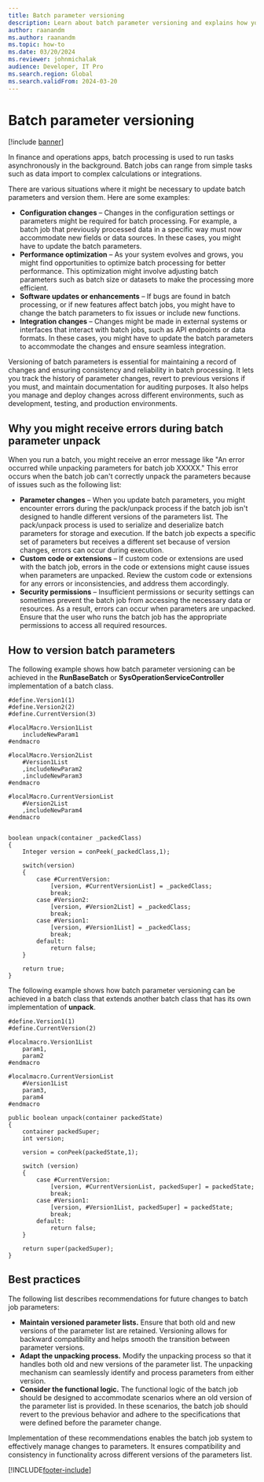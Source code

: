 ```yaml
---
title: Batch parameter versioning
description: Learn about batch parameter versioning and explains how you can use it to avoid issues that are related to pack/unpack.
author: raanandm
ms.author: raanandm
ms.topic: how-to
ms.date: 03/20/2024
ms.reviewer: johnmichalak
audience: Developer, IT Pro
ms.search.region: Global
ms.search.validFrom: 2024-03-20
---
```


# Batch parameter versioning

[!include [banner](../includes/banner.md)]

In finance and operations apps, batch processing is used to run tasks asynchronously in the background. Batch jobs can range from simple tasks such as data import to complex calculations or integrations.

There are various situations where it might be necessary to update batch parameters and version them. Here are some examples:

- **Configuration changes** – Changes in the configuration settings or parameters might be required for batch processing. For example, a batch job that previously processed data in a specific way must now accommodate new fields or data sources. In these cases, you might have to update the batch parameters.
- **Performance optimization** – As your system evolves and grows, you might find opportunities to optimize batch processing for better performance. This optimization might involve adjusting batch parameters such as batch size or datasets to make the processing more efficient.
- **Software updates or enhancements** – If bugs are found in batch processing, or if new features affect batch jobs, you might have to change the batch parameters to fix issues or include new functions.
- **Integration changes** – Changes might be made in external systems or interfaces that interact with batch jobs, such as API endpoints or data formats. In these cases, you might have to update the batch parameters to accommodate the changes and ensure seamless integration.

Versioning of batch parameters is essential for maintaining a record of changes and ensuring consistency and reliability in batch processing. It lets you track the history of parameter changes, revert to previous versions if you must, and maintain documentation for auditing purposes. It also helps you manage and deploy changes across different environments, such as development, testing, and production environments. 

## Why you might receive errors during batch parameter unpack

When you run a batch, you might receive an error message like "An error occurred while unpacking parameters for batch job XXXXX." This error occurs when the batch job can't correctly unpack the parameters because of issues such as the following list:

- **Parameter changes** – When you update batch parameters, you might encounter errors during the pack/unpack process if the batch job isn't designed to handle different versions of the parameters list. The pack/unpack process is used to serialize and deserialize batch parameters for storage and execution. If the batch job expects a specific set of parameters but receives a different set because of version changes, errors can occur during execution.
- **Custom code or extensions** – If custom code or extensions are used with the batch job, errors in the code or extensions might cause issues when parameters are unpacked. Review the custom code or extensions for any errors or inconsistencies, and address them accordingly.
- **Security permissions** – Insufficient permissions or security settings can sometimes prevent the batch job from accessing the necessary data or resources. As a result, errors can occur when parameters are unpacked. Ensure that the user who runs the batch job has the appropriate permissions to access all required resources.

## How to version batch parameters

The following example shows how batch parameter versioning can be achieved in the **RunBaseBatch** or **SysOperationServiceController** implementation of a batch class.

```X++
#define.Version1(1)
#define.Version2(2)
#define.CurrentVersion(3)

#localMacro.Version1List
    includeNewParam1
#endmacro

#localMacro.Version2List
    #Version1List
    ,includeNewParam2
    ,includeNewParam3
#endmacro

#localMacro.CurrentVersionList
    #Version2List
    ,includeNewParam4
#endmacro


boolean unpack(container _packedClass)
{
    Integer version = conPeek(_packedClass,1); 

    switch(version)
    {
        case #CurrentVersion:
            [version, #CurrentVersionList] = _packedClass;
            break;
        case #Version2:
            [version, #Version2List] = _packedClass;
            break;
        case #Version1:
            [version, #Version1List] = _packedClass;
            break; 
        default:
            return false;
    }

    return true;
}
```

The following example shows how batch parameter versioning can be achieved in a batch class that extends another batch class that has its own implementation of **unpack**.

```X++
#define.Version1(1)
#define.CurrentVersion(2)

#localmacro.Version1List
    param1,
    param2
#endmacro

#localmacro.CurrentVersionList
    #Version1List
    param3,
    param4
#endmacro

public boolean unpack(container packedState)
{
    container packedSuper;
    int version;

    version = conPeek(packedState,1);

    switch (version)
    {
        case #CurrentVersion:
            [version, #CurrentVersionList, packedSuper] = packedState;
            break;
        case #Version1:
            [version, #Version1List, packedSuper] = packedState;
            break;
        default:
            return false;
    }

    return super(packedSuper);
}
```

## Best practices

The following list describes recommendations for future changes to batch job parameters:

- **Maintain versioned parameter lists.** Ensure that both old and new versions of the parameter list are retained. Versioning allows for backward compatibility and helps smooth the transition between parameter versions.
- **Adapt the unpacking process.** Modify the unpacking process so that it handles both old and new versions of the parameter list. The unpacking mechanism can seamlessly identify and process parameters from either version.
- **Consider the functional logic.** The functional logic of the batch job should be designed to accommodate scenarios where an old version of the parameter list is provided. In these scenarios, the batch job should revert to the previous behavior and adhere to the specifications that were defined before the parameter change.

Implementation of these recommendations enables the batch job system to effectively manage changes to parameters. It ensures compatibility and consistency in functionality across different versions of the parameters list.

[!INCLUDE[footer-include](../../../includes/footer-banner.md)]
